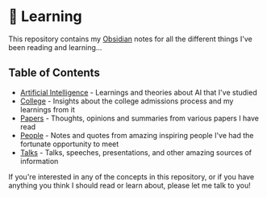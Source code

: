 # 🔭 Learning
This repository contains my [Obsidian](https://obsidian.md/) notes for all the different things I've been reading and learning...

## Table of Contents

- [Artificial Intelligence](https://github.com/kevinjosethomas/learning/tree/main/Artificial%20Intelligence) - Learnings and theories about AI that I've studied
- [College](https://github.com/kevinjosethomas/learning/tree/main/College) - Insights about the college admissions process and my learnings from it
- [Papers](https://github.com/kevinjosethomas/learning/tree/main/Papers) - Thoughts, opinions and summaries from various papers I have read
- [People](https://github.com/kevinjosethomas/learning/tree/main/People) - Notes and quotes from amazing inspiring people I've had the fortunate opportunity to meet
- [Talks](https://github.com/kevinjosethomas/learning/tree/main/People) - Talks, speeches, presentations, and other amazing sources of information

If you're interested in any of the concepts in this repository, or if you have anything you think I should read or learn about, please let me talk to you!
